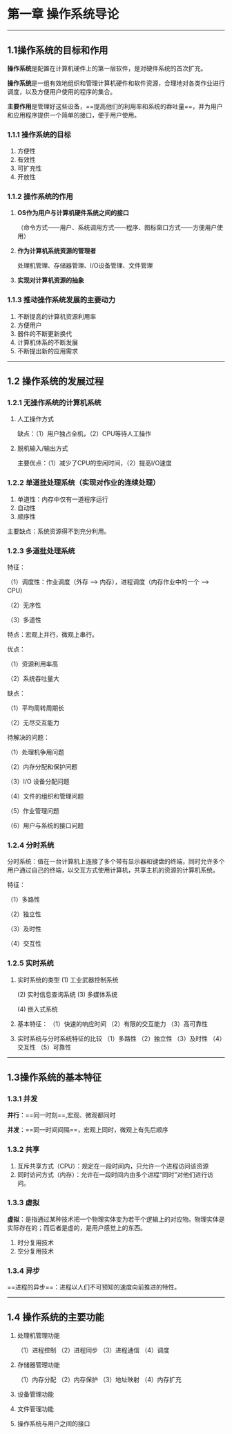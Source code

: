 # 第一章 操作系统导论

---

## 1.1操作系统的目标和作用

**操作系统**是配置在计算机硬件上的第一层软件，是对硬件系统的首次扩充。

**操作系统**是一组有效地组织和管理计算机硬件和软件资源，合理地对各类作业进行调度，以及方便用户使用的程序的集合。

**主要作用**是管理好这些设备，==提高他们的利用率和系统的吞吐量==，并为用户和应用程序提供一个简单的接口，便于用户使用。



### 1.1.1 操作系统的目标

1. 方便性
2. 有效性
3. 可扩充性
4. 开放性



### 1.1.2 操作系统的作用

1. **OS作为用户与计算机硬件系统之间的接口**

   （命令方式——用户、系统调用方式——程序、图标窗口方式——方便用户使用）

2. **作为计算机系统资源的管理者**

   处理机管理、存储器管理、I/O设备管理、文件管理

3. **实现对计算机资源的抽象**



### 1.1.3 推动操作系统发展的主要动力

1. 不断提高的计算机资源利用率
2. 方便用户
3. 器件的不断更新换代
4. 计算机体系的不断发展
5. 不断提出新的应用需求

---

## 1.2  操作系统的发展过程

### 1.2.1 无操作系统的计算机系统

1. 人工操作方式

   缺点：（1）用户独占全机，（2）CPU等待人工操作

2. 脱机输入/输出方式

   主要优点：（1）减少了CPU的空闲时间，（2）提高I/O速度

   

### 1.2.2 单道批处理系统（实现对作业的连续处理）

1. 单道性：内存中仅有一道程序运行
2. 自动性
3. 顺序性

主要缺点：系统资源得不到充分利用。



### 1.2.3 多道批处理系统

特征：

（1）调度性：作业调度（外存 —> 内存），进程调度（内存作业中的一个 —> CPU）

（2）无序性

（3）多道性

特点：宏观上并行，微观上串行。

优点：

（1）资源利用率高

（2）系统吞吐量大

缺点：

（1）平均周转周期长

（2）无尽交互能力

待解决的问题：

（1）处理机争用问题

（2）内存分配和保护问题

（3）I/O 设备分配问题

（4）文件的组织和管理问题

（5）作业管理问题

（6）用户与系统的接口问题



### 1.2.4 分时系统

分时系统：值在一台计算机上连接了多个带有显示器和键盘的终端，同时允许多个用户通过自己的终端，以交互方式使用计算机，共享主机的资源的计算机系统。

特征：

（1）多路性

（2）独立性

（3）及时性

（4）交互性



### 1.2.5 实时系统

1. 实时系统的类型
   (1) 工业武器控制系统

   (2) 实时信息查询系统
   (3) 多媒体系统

   (4) 嵌入式系统

2. 基本特征：
   （1）快速的响应时间
   （2）有限的交互能力
   （3）高可靠性

3. 实时系统与分时系统特征的比较
   （1）多路性
   （2）独立性
   （3）及时性
   （4）交互性
   （5）可靠性

---

## 1.3操作系统的基本特征

### 1.3.1 并发

**并行**：==同一时刻==,宏观、微观都同时

**并发**：==同一时间间隔==，宏观上同时，微观上有先后顺序



### 1.3.2 共享

1. 互斥共享方式（CPU）：规定在一段时间内，只允许一个进程访问该资源
2. 同时访问方式（内存）：允许在一段时间内由多个进程“同时”对他们进行访问。



### 1.3.3 虚拟

**虚拟**：是指通过某种技术把一个物理实体变为若干个逻辑上的对应物。物理实体是实际存在的；而后者是虚的，是用户感觉上的东西。

1. 时分复用技术
2. 空分复用技术



### 1.3.4 异步

==进程的异步==：进程以人们不可预知的速度向前推进的特性。

----

## 1.4 操作系统的主要功能

1. 处理机管理功能

   （1）进程控制
   （2）进程同步
   （3）进程通信
   （4）调度

2. 存储器管理功能

   （1）内存分配
   （2）内存保护
   （3）地址映射
   （4）内存扩充

3. 设备管理功能

4. 文件管理功能

5. 操作系统与用户之间的接口





